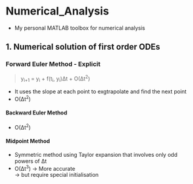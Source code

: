 # Numerical_Analysis
- My personal MATLAB toolbox for numerical analysis

## 1. Numerical solution of first order ODEs
### Forward Euler Method - Explicit
>  y<sub>i+1</sub> = y<sub>i</sub> + f(t<sub>i</sub>, y<sub>i</sub>)&Delta;t + O(&Delta;t<sup>2</sup>)
- It uses the slope at each point to exgtrapolate and find the next point  
- O(&Delta;t<sup>2</sup>)

#### Backward Euler Method
- O(&Delta;t<sup>2</sup>)

#### Midpoint Method
- Symmetric method using Taylor expansion that involves only odd powers of &Delta;t
- O(&Delta;t<sup>3</sup>) -> More accurate  
-> but require special initialisation
